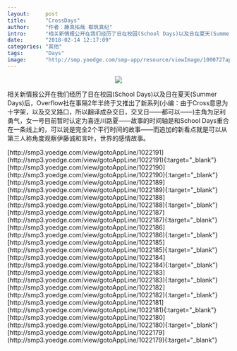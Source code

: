 ```yaml
---
layout:     post
title:      "CrossDays"
author:     "作者：藤真拓哉 都筑真纪"
intro:      "相关新情报公开在我们经历了日在校园(School Days)以及日在夏天(Summer Days)后，Overflow社在事隔2年半终于又推出了新系列(小编：由于Cross意思为十字架，以及交叉路口，所以翻译成杂交日，交叉日——都可以——)主角为足利勇气，女一号目前暂时认定为喜连川路夏——故事的时间轴是和School Days重合在一条线上的，可以说是完全2个平行时间的故事——而追加的新看点就是可以从第三人称角度观察伊藤诚和言叶，世界的感情故事。"
date:       "2018-02-14 12:17:09"
categories: "其他"
tags:       "Days"
image:      "http://smp.yoedge.com/smp-app/resource/viewImage/1000727appline.png"
---
```

<div style="text-align: center">
<p><img src="http://smp.yoedge.com/smp-app/resource/viewImage/1000727appline.png"/></p>
</div>
<p class="post-meta">
<span>相关新情报公开在我们经历了日在校园(School Days)以及日在夏天(Summer Days)后，Overflow社在事隔2年半终于又推出了新系列(小编：由于Cross意思为十字架，以及交叉路口，所以翻译成杂交日，交叉日——都可以——)主角为足利勇气，女一号目前暂时认定为喜连川路夏——故事的时间轴是和School Days重合在一条线上的，可以说是完全2个平行时间的故事——而追加的新看点就是可以从第三人称角度观察伊藤诚和言叶，世界的感情故事。</span>
</p>
[http://smp3.yoedge.com/view/gotoAppLine/1022191](http://smp3.yoedge.com/view/gotoAppLine/1022191){:target="_blank"}
[http://smp3.yoedge.com/view/gotoAppLine/1022190](http://smp3.yoedge.com/view/gotoAppLine/1022190){:target="_blank"}
[http://smp3.yoedge.com/view/gotoAppLine/1022189](http://smp3.yoedge.com/view/gotoAppLine/1022189){:target="_blank"}
[http://smp3.yoedge.com/view/gotoAppLine/1022188](http://smp3.yoedge.com/view/gotoAppLine/1022188){:target="_blank"}
[http://smp3.yoedge.com/view/gotoAppLine/1022187](http://smp3.yoedge.com/view/gotoAppLine/1022187){:target="_blank"}
[http://smp3.yoedge.com/view/gotoAppLine/1022186](http://smp3.yoedge.com/view/gotoAppLine/1022186){:target="_blank"}
[http://smp3.yoedge.com/view/gotoAppLine/1022185](http://smp3.yoedge.com/view/gotoAppLine/1022185){:target="_blank"}
[http://smp3.yoedge.com/view/gotoAppLine/1022184](http://smp3.yoedge.com/view/gotoAppLine/1022184){:target="_blank"}
[http://smp3.yoedge.com/view/gotoAppLine/1022183](http://smp3.yoedge.com/view/gotoAppLine/1022183){:target="_blank"}
[http://smp3.yoedge.com/view/gotoAppLine/1022182](http://smp3.yoedge.com/view/gotoAppLine/1022182){:target="_blank"}
[http://smp3.yoedge.com/view/gotoAppLine/1022181](http://smp3.yoedge.com/view/gotoAppLine/1022181){:target="_blank"}
[http://smp3.yoedge.com/view/gotoAppLine/1022180](http://smp3.yoedge.com/view/gotoAppLine/1022180){:target="_blank"}
[http://smp3.yoedge.com/view/gotoAppLine/1022179](http://smp3.yoedge.com/view/gotoAppLine/1022179){:target="_blank"}


